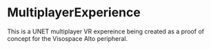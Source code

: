 # MultiplayerExperience

This is a UNET multiplayer VR expereince being created as a proof of concept for the Visospace Alto peripheral.
